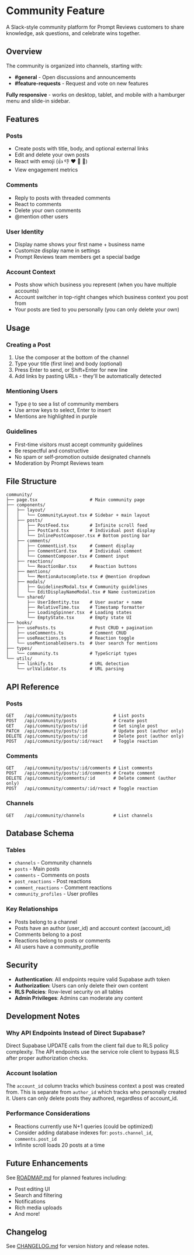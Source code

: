 # Community Feature

A Slack-style community platform for Prompt Reviews customers to share knowledge, ask questions, and celebrate wins together.

## Overview

The community is organized into channels, starting with:
- **#general** - Open discussions and announcements
- **#feature-requests** - Request and vote on new features

**Fully responsive** - works on desktop, tablet, and mobile with a hamburger menu and slide-in sidebar.

## Features

### Posts
- Create posts with title, body, and optional external links
- Edit and delete your own posts
- React with emoji (👍 👎 ❤️ 🎉 🚀)
- View engagement metrics

### Comments
- Reply to posts with threaded comments
- React to comments
- Delete your own comments
- @mention other users

### User Identity
- Display name shows your first name + business name
- Customize display name in settings
- Prompt Reviews team members get a special badge

### Account Context
- Posts show which business you represent (when you have multiple accounts)
- Account switcher in top-right changes which business context you post from
- Your posts are tied to you personally (you can only delete your own)

## Usage

### Creating a Post
1. Use the composer at the bottom of the channel
2. Type your title (first line) and body (optional)
3. Press Enter to send, or Shift+Enter for new line
4. Add links by pasting URLs - they'll be automatically detected

### Mentioning Users
- Type `@` to see a list of community members
- Use arrow keys to select, Enter to insert
- Mentions are highlighted in purple

### Guidelines
- First-time visitors must accept community guidelines
- Be respectful and constructive
- No spam or self-promotion outside designated channels
- Moderation by Prompt Reviews team

## File Structure

```
community/
├── page.tsx                    # Main community page
├── components/
│   ├── layout/
│   │   └── CommunityLayout.tsx # Sidebar + main layout
│   ├── posts/
│   │   ├── PostFeed.tsx        # Infinite scroll feed
│   │   ├── PostCard.tsx        # Individual post display
│   │   └── InlinePostComposer.tsx # Bottom posting bar
│   ├── comments/
│   │   ├── CommentList.tsx     # Comment display
│   │   ├── CommentCard.tsx     # Individual comment
│   │   └── CommentComposer.tsx # Comment input
│   ├── reactions/
│   │   └── ReactionBar.tsx     # Reaction buttons
│   ├── mentions/
│   │   └── MentionAutocomplete.tsx # @mention dropdown
│   ├── modals/
│   │   ├── GuidelinesModal.tsx # Community guidelines
│   │   └── EditDisplayNameModal.tsx # Name customization
│   └── shared/
│       ├── UserIdentity.tsx    # User avatar + name
│       ├── RelativeTime.tsx    # Timestamp formatter
│       ├── LoadingSpinner.tsx  # Loading states
│       └── EmptyState.tsx      # Empty state UI
├── hooks/
│   ├── usePosts.ts             # Post CRUD + pagination
│   ├── useComments.ts          # Comment CRUD
│   ├── useReactions.ts         # Reaction toggle
│   └── useMentionableUsers.ts  # User search for mentions
├── types/
│   └── community.ts            # TypeScript types
└── utils/
    ├── linkify.ts              # URL detection
    └── urlValidator.ts         # URL parsing
```

## API Reference

### Posts
```
GET    /api/community/posts              # List posts
POST   /api/community/posts              # Create post
GET    /api/community/posts/:id          # Get single post
PATCH  /api/community/posts/:id          # Update post (author only)
DELETE /api/community/posts/:id          # Delete post (author only)
POST   /api/community/posts/:id/react    # Toggle reaction
```

### Comments
```
GET    /api/community/posts/:id/comments # List comments
POST   /api/community/posts/:id/comments # Create comment
DELETE /api/community/comments/:id       # Delete comment (author only)
POST   /api/community/comments/:id/react # Toggle reaction
```

### Channels
```
GET    /api/community/channels           # List channels
```

## Database Schema

### Tables
- `channels` - Community channels
- `posts` - Main posts
- `comments` - Comments on posts
- `post_reactions` - Post reactions
- `comment_reactions` - Comment reactions
- `community_profiles` - User profiles

### Key Relationships
- Posts belong to a channel
- Posts have an author (user_id) and account context (account_id)
- Comments belong to a post
- Reactions belong to posts or comments
- All users have a community_profile

## Security

- **Authentication**: All endpoints require valid Supabase auth token
- **Authorization**: Users can only delete their own content
- **RLS Policies**: Row-level security on all tables
- **Admin Privileges**: Admins can moderate any content

## Development Notes

### Why API Endpoints Instead of Direct Supabase?
Direct Supabase UPDATE calls from the client fail due to RLS policy complexity. The API endpoints use the service role client to bypass RLS after proper authorization checks.

### Account Isolation
The `account_id` column tracks which business context a post was created from. This is separate from `author_id` which tracks who personally created it. Users can only delete posts they authored, regardless of account_id.

### Performance Considerations
- Reactions currently use N+1 queries (could be optimized)
- Consider adding database indexes for: `posts.channel_id`, `comments.post_id`
- Infinite scroll loads 20 posts at a time

## Future Enhancements

See [ROADMAP.md](./ROADMAP.md) for planned features including:
- Post editing UI
- Search and filtering
- Notifications
- Rich media uploads
- And more!

## Changelog

See [CHANGELOG.md](./CHANGELOG.md) for version history and release notes.
